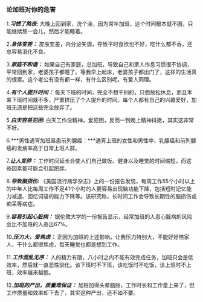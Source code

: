 ### 论加班对你的危害

1.***习惯了熬夜:*** 大晚上回到家，洗个澡，因为常年加班，这个时间根本就不困，只能继续熬一会儿，然后才能睡着。

2.***身体变差：*** 皮肤变差，内分泌失调，导致平时食欲也不好，吃什么都不香，还总容易消化不良。

3.***家庭不和谐：*** 如果自己有家庭，总加班，导致自己和家人作息习惯很不协调，平常回到家，老婆孩子都睡了。等我早上起床，老婆孩子都出门了，这样的生活真的很累。这个老公有没有都一样，有什么区别呢。有爱人同理。

4.***有个人提升时间：*** 每天下班的时间，完全不想干别的，只想放松休息，而且本来下班时间就不多，严重挤压了个人提升的时间。每个人都有自己的兴趣爱好，加班无遗是把这些完全放弃了。

5.***白天容易犯困:*** 白天工作没精神，爱犯困，反而一到晚上精神抖擞，其实这非常不好。

6.***男性通宵加班易患前列腺癌：***通宵上班的女性和男性中，乳腺癌和前列腺癌的发病率高于日常上班人群。

7.***让人变胖：*** 工作时间延长会使人们自己做饭、健身以及睡觉的时间缩短，而这些因素都可能会引起肥胖。

8.***导致脑损伤:*** 《美国流行病学杂志》上的一份报告发现，每周工作55个小时以上的中年人比每周工作不足41个小时的人更容易出现脑功能下降，包括短时记忆能力减退、回忆词语的能力下降等。该研究称，长时间工作会导致长期性的脑损伤或痴呆等病症。

9.***容易引起心脏病：*** 据伦敦大学的一份报告显示，经常加班的人患心脏病的风险会比不加班的人高出67%。

10.***压力大，爱焦虑：*** 正因为加班的上述影响，让我压力特别大，不能好好陪家人，干什么都很焦虑，每天睡觉也都是想到工作。

11.***工作混乱无序：*** 人的精力有限，八小时之内不能有效完成任务，加班只会是低效率，然后就一直恶性驯化。该下班时不下班，该吃饭时不吃饭，该上班时不上班，效率越来越低。

12.***加班的产出，质量难保证：*** 加班加得头晕脑胀，工作时长和工作量上来了，但工作质量和效率却下去了，其实这种产出，还不如不要。
